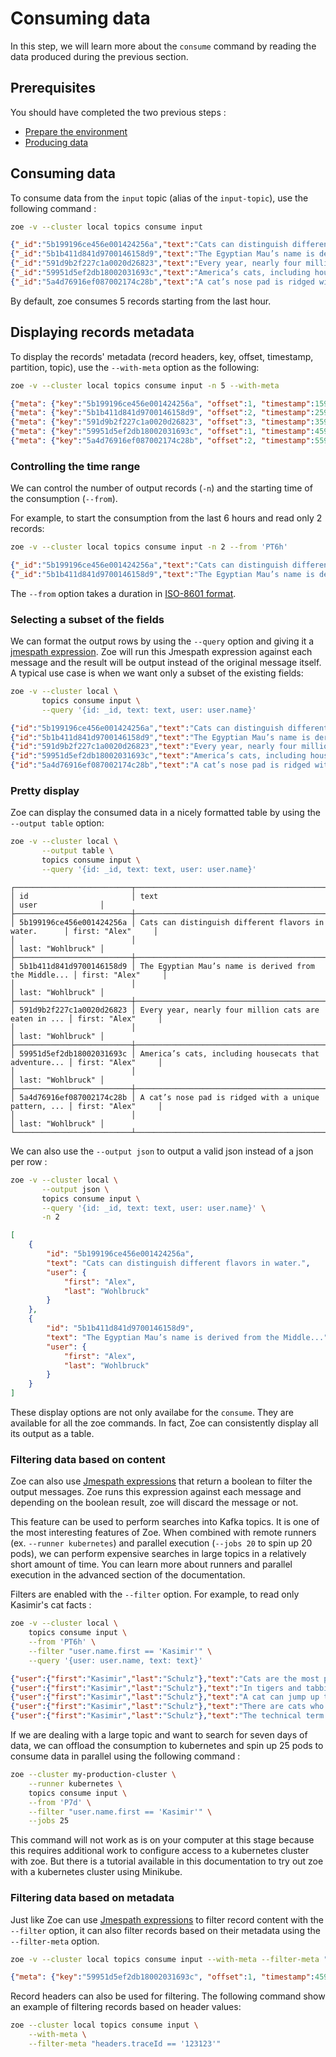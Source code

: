 # Consuming data

In this step, we will learn more about the `consume` command by reading the data produced during the previous section.

## Prerequisites

You should have completed the two previous steps :

- [Prepare the environment](prepare.md)
- [Producing data](produce.md)

## Consuming data

To consume data from the `input` topic (alias of the `input-topic`), use the following command :

```bash tab="command"
zoe -v --cluster local topics consume input
```

```json tab="output"
{"_id":"5b199196ce456e001424256a","text":"Cats can distinguish different flavors in water.","type":"cat","user":{"_id":"5a9ac18c7478810ea6c06381","name":{"first":"Alex","last":"Wohlbruck"}},"upvotes":6,"userUpvoted":null}
{"_id":"5b1b411d841d9700146158d9","text":"The Egyptian Mau’s name is derived from the Middle...","type":"cat","user":{"_id":"5a9ac18c7478810ea6c06381","name":{"first":"Alex","last":"Wohlbruck"}},"upvotes":5,"userUpvoted":null}
{"_id":"591d9b2f227c1a0020d26823","text":"Every year, nearly four million cats are eaten in ...","type":"cat","user":{"_id":"5a9ac18c7478810ea6c06381","name":{"first":"Alex","last":"Wohlbruck"}},"upvotes":4,"userUpvoted":null}
{"_id":"59951d5ef2db18002031693c","text":"America’s cats, including housecats that adventure...","type":"cat","user":{"_id":"5a9ac18c7478810ea6c06381","name":{"first":"Alex","last":"Wohlbruck"}},"upvotes":4,"userUpvoted":null}
{"_id":"5a4d76916ef087002174c28b","text":"A cat’s nose pad is ridged with a unique pattern, ...","type":"cat","user":{"_id":"5a9ac18c7478810ea6c06381","name":{"first":"Alex","last":"Wohlbruck"}},"upvotes":4,"userUpvoted":null}
```

By default, zoe consumes 5 records starting from the last hour.

## Displaying records metadata

To display the records' metadata (record headers, key, offset, timestamp, partition, topic), use the `--with-meta` option as the following:

```bash tab="command"
zoe -v --cluster local topics consume input -n 5 --with-meta
```

```json tab="output"
{"meta": {"key":"5b199196ce456e001424256a", "offset":1, "timestamp":1596700800645, "partition":0, "topic":"input","headers":{"traceId":"3b3ae7fa-2a8b-494b-a81c-1c759a479867"}},"content":{"_id":"5b199196ce456e001424256a","text":"Cats can distinguish different flavors in water.","type":"cat","user":{"_id":"5a9ac18c7478810ea6c06381","name":{"first":"Alex","last":"Wohlbruck"}},"upvotes":6,"userUpvoted":null}
{"meta": {"key":"5b1b411d841d9700146158d9", "offset":2, "timestamp":2596700800645, "partition":0, "topic":"input","headers":{"traceId":"4b3ae7fa-2a8b-494b-a81c-1c759a479867"}},"content":{"_id":"5b1b411d841d9700146158d9","text":"The Egyptian Mau’s name is derived from the Middle...","type":"cat","user":{"_id":"5a9ac18c7478810ea6c06381","name":{"first":"Alex","last":"Wohlbruck"}},"upvotes":5,"userUpvoted":null}
{"meta": {"key":"591d9b2f227c1a0020d26823", "offset":3, "timestamp":3596700800645, "partition":0, "topic":"input","headers":{"traceId":"5b3ae7fa-2a8b-494b-a81c-1c759a479867"}},"content":{"_id":"591d9b2f227c1a0020d26823","text":"Every year, nearly four million cats are eaten in ...","type":"cat","user":{"_id":"5a9ac18c7478810ea6c06381","name":{"first":"Alex","last":"Wohlbruck"}},"upvotes":4,"userUpvoted":null}
{"meta": {"key":"59951d5ef2db18002031693c", "offset":1, "timestamp":4596700800645, "partition":1, "topic":"input","headers":{"traceId":"6b3ae7fa-2a8b-494b-a81c-1c759a479867"}},"content":{"_id":"59951d5ef2db18002031693c","text":"America’s cats, including housecats that adventure...","type":"cat","user":{"_id":"5a9ac18c7478810ea6c06381","name":{"first":"Alex","last":"Wohlbruck"}},"upvotes":4,"userUpvoted":null}
{"meta": {"key":"5a4d76916ef087002174c28b", "offset":2, "timestamp":5596700800645, "partition":1, "topic":"input","headers":{"traceId":"7b3ae7fa-2a8b-494b-a81c-1c759a479867"}},"content":{"_id":"5a4d76916ef087002174c28b","text":"A cat’s nose pad is ridged with a unique pattern, ...","type":"cat","user":{"_id":"5a9ac18c7478810ea6c06381","name":{"first":"Alex","last":"Wohlbruck"}},"upvotes":4,"userUpvoted":null}
```

### Controlling the time range

We can control the number of output records (`-n`) and the starting time of the consumption (`--from`).

For example, to start the consumption from the last 6 hours and read only 2 records:

```bash tab="command"
zoe -v --cluster local topics consume input -n 2 --from 'PT6h'
```

```json tab="output"
{"_id":"5b199196ce456e001424256a","text":"Cats can distinguish different flavors in water.","type":"cat","user":{"_id":"5a9ac18c7478810ea6c06381","name":{"first":"Alex","last":"Wohlbruck"}},"upvotes":6,"userUpvoted":null}
{"_id":"5b1b411d841d9700146158d9","text":"The Egyptian Mau’s name is derived from the Middle...","type":"cat","user":{"_id":"5a9ac18c7478810ea6c06381","name":{"first":"Alex","last":"Wohlbruck"}},"upvotes":5,"userUpvoted":null}
```

The `--from` option takes a duration in [ISO-8601 format](https://en.wikipedia.org/wiki/ISO_8601#Durations).

### Selecting a subset of the fields

We can format the output rows by using the `--query` option and giving it a [jmespath expression](https://jmespath.org/). Zoe will run this Jmespath expression against each message and the result will be output instead of the original message itself. A typical use case is when we want only a subset of the existing fields:

```bash tab="command"
zoe -v --cluster local \
       topics consume input \
       --query '{id: _id, text: text, user: user.name}'
```

```json tab="output"
{"id":"5b199196ce456e001424256a","text":"Cats can distinguish different flavors in water.","user":{"first":"Alex","last":"Wohlbruck"}}
{"id":"5b1b411d841d9700146158d9","text":"The Egyptian Mau’s name is derived from the Middle...","user":{"first":"Alex","last":"Wohlbruck"}}
{"id":"591d9b2f227c1a0020d26823","text":"Every year, nearly four million cats are eaten in ...","user":{"first":"Alex","last":"Wohlbruck"}}
{"id":"59951d5ef2db18002031693c","text":"America’s cats, including housecats that adventure...","user":{"first":"Alex","last":"Wohlbruck"}}
{"id":"5a4d76916ef087002174c28b","text":"A cat’s nose pad is ridged with a unique pattern, ...","user":{"first":"Alex","last":"Wohlbruck"}}
```

### Pretty display

Zoe can display the consumed data in a nicely formatted table by using the `--output table` option:

```bash tab="command"
zoe -v --cluster local \
       --output table \
       topics consume input \
       --query '{id: _id, text: text, user: user.name}'
```

```text tab="output"
┌──────────────────────────┬───────────────────────────────────────────────────────┬───────────────────┐
│ id                       │ text                                                  │ user              │
├──────────────────────────┼───────────────────────────────────────────────────────┼───────────────────┤
│ 5b199196ce456e001424256a │ Cats can distinguish different flavors in water.      │ first: "Alex"     │
│                          │                                                       │ last: "Wohlbruck" │
├──────────────────────────┼───────────────────────────────────────────────────────┼───────────────────┤
│ 5b1b411d841d9700146158d9 │ The Egyptian Mau’s name is derived from the Middle... │ first: "Alex"     │
│                          │                                                       │ last: "Wohlbruck" │
├──────────────────────────┼───────────────────────────────────────────────────────┼───────────────────┤
│ 591d9b2f227c1a0020d26823 │ Every year, nearly four million cats are eaten in ... │ first: "Alex"     │
│                          │                                                       │ last: "Wohlbruck" │
├──────────────────────────┼───────────────────────────────────────────────────────┼───────────────────┤
│ 59951d5ef2db18002031693c │ America’s cats, including housecats that adventure... │ first: "Alex"     │
│                          │                                                       │ last: "Wohlbruck" │
├──────────────────────────┼───────────────────────────────────────────────────────┼───────────────────┤
│ 5a4d76916ef087002174c28b │ A cat’s nose pad is ridged with a unique pattern, ... │ first: "Alex"     │
│                          │                                                       │ last: "Wohlbruck" │
└──────────────────────────┴───────────────────────────────────────────────────────┴───────────────────┘
```

We can also use the `--output json` to output a valid json instead of a json per row :

```bash tab="command"
zoe -v --cluster local \
       --output json \
       topics consume input \
       --query '{id: _id, text: text, user: user.name}' \
       -n 2
```

```json tab="output"
[
    {
        "id": "5b199196ce456e001424256a",
        "text": "Cats can distinguish different flavors in water.",
        "user": {
            "first": "Alex",
            "last": "Wohlbruck"
        }
    },
    {
        "id": "5b1b411d841d9700146158d9",
        "text": "The Egyptian Mau’s name is derived from the Middle...",
        "user": {
            "first": "Alex",
            "last": "Wohlbruck"
        }
    }
]
```

These display options are not only availabe for the `consume`. They are available for all the zoe commands. In fact, Zoe can consistently display all its output as a table. 

### Filtering data based on content

Zoe can also use [Jmespath expressions](https://jmespath.org/) that return a boolean to filter the output messages. Zoe runs this expression against each message and depending on the boolean result, zoe will discard the message or not.

This feature can be used to perform searches into Kafka topics. It is one of the most interesting features of Zoe. When combined with remote runners (ex. `--runner kubernetes`) and parallel execution (`--jobs 20` to spin up 20 pods), we can perform expensive searches in large topics in a relatively short amount of time. You can learn more about runners and parallel execution in the advanced section of the documentation.

Filters are enabled with the `--filter` option. For example, to read only Kasimir's cat facts :

```bash tab="command"
zoe -v --cluster local \
    topics consume input \
    --from 'PT6h' \
    --filter "user.name.first == 'Kasimir'" \
    --query '{user: user.name, text: text}'
```

```json tab="output"
{"user":{"first":"Kasimir","last":"Schulz"},"text":"Cats are the most popular pet in the United States..."}
{"user":{"first":"Kasimir","last":"Schulz"},"text":"In tigers and tabbies, the middle of the tongue is..."}
{"user":{"first":"Kasimir","last":"Schulz"},"text":"A cat can jump up to six times its length."}
{"user":{"first":"Kasimir","last":"Schulz"},"text":"There are cats who have survived falls from over 3..."}
{"user":{"first":"Kasimir","last":"Schulz"},"text":"The technical term for \"hairball\" is \"bezoar.\""}
```

If we are dealing with a large topic and want to search for seven days of data, we can offload the consumption to kubernetes and spin up 25 pods to consume data in parallel using the following command :

```bash tab="command"
zoe --cluster my-production-cluster \
    --runner kubernetes \
    topics consume input \
    --from 'P7d' \
    --filter "user.name.first == 'Kasimir'" \
    --jobs 25
```

This command will not work as is on your computer at this stage because this requires additional work to configure access to a kubernetes cluster with zoe. But there is a tutorial available in this documentation to try out zoe with a kubernetes cluster using Minikube.

### Filtering data based on metadata

Just like Zoe can use [Jmespath expressions](https://jmespath.org/) to filter record content with the `--filter` option, it can also filter records based on their metadata using the `--filter-meta` option.

```bash tab="command"
zoe -v --cluster local topics consume input --with-meta --filter-meta "offset == \`1\` && partition == \`1\`"
```

```json tab="output"
{"meta": {"key":"59951d5ef2db18002031693c", "offset":1, "timestamp":4596700800645, "partition":1, "topic":"input","headers":{"traceId":"6b3ae7fa-2a8b-494b-a81c-1c759a479867"}},"content":{"_id":"59951d5ef2db18002031693c","text":"America’s cats, including housecats that adventure...","type":"cat","user":{"_id":"5a9ac18c7478810ea6c06381","name":{"first":"Alex","last":"Wohlbruck"}},"upvotes":4,"userUpvoted":null}
```

Record headers can also be used for filtering. The following command show an example of filtering records based on header values:

```bash tab="command"
zoe --cluster local topics consume input \
    --with-meta \
    --filter-meta "headers.traceId == '123123'"
```
